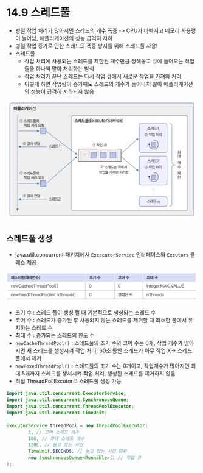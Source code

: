 # 14.9 스레드풀
- 병렬 작업 처리가 많아지면 스레드의 개수 폭증 -> CPU가 바빠지고 메모리 사용량이 늘어남, 애플리케이션의 성능 급격히 저하
- 병렬 작업 증가로 인한 스레드의 폭증 방지를 위해 스레드풀 사용!
- 스레드풀 
  - 작업 처리에 사용되는 스레드를 제한된 개수만큼 정해놓고 큐에 들어오는 작업들을 하나씩 맡아 처리하는 방식
  - 작업 처리가 끝난 스레드는 다시 작업 큐에서 새로운 작업을 가져와 처리
  - 이렇게 하면 작업량이 증가해도 스레드의 개수가 늘어나지 않아 애플리케이션의 성능이 급격히 저하되지 않음

![img.png](img.png)

## 스레드풀 생성
- java.util.concurrent 패키지에서 `ExcecutorService` 인터페이스와 `Excutors` 클래스 제공

![img_1.png](img_1.png)

- 초기 수 : 스레드 풀이 생성 될 때 기본적으로 생성되는 스레드 수
- 코어 수 : 스레드가 증가된 후 사용되지 않는 스레드를 제거할 때 최소한 풀에서 유지하는 스레드 수
- 최대 수 : 증가되는 스레드의 한도 수
- `newCacheThreadPool()` : 스레드풀의 초기 수와 코어 수는 0개, 작업 개수가 많아지면 새 스레드를 생성시켜 작업 처리, 60초 동안 스레드가 아무 작업 X-> 스레드 풀에서 제거
- `newFoxedThreadPppl()` : 스레드풀의 초기 수는 0개이고, 작업개수가 많아지면 최대 5개까지 스레드를 생서시켜 작업 처리, 생성된 스레드를 제거하지 않음
- 직접 ThreadPollExcutor로 스레드풀 생성 가능

```java
import java.util.concurrent.ExecutorService;
import java.util.concurrent.SynchronousQueue;
import java.util.concurrent.ThreadPoolExecutor;
import java.util.concurrent.TimeUnit;

ExecutorService threadPool = new ThreadPoolExecutor(
        3, // 코어 스레드 개수
        100, // 최대 스레드 개수
        120L, // 놀고 있는 시간
        TimeUnit.SECONDS, // 놀고 있는 시간 단위
        new SynchronousQueue<Runnable>() // 작업 큐
);
```
